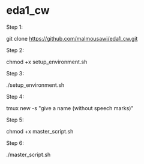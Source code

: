 # eda1_cw



Step 1: 

git clone https://github.com/malmousawi/eda1_cw.git

Step 2: 

chmod +x setup_environment.sh

Step 3:

./setup_environment.sh

Step 4:

tmux new -s "give a name (without speech marks)"

Step 5:

chmod +x master_script.sh

Step 6:

./master_script.sh
